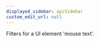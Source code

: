 ```yaml
---
displayed_sidebar: apiSidebar
custom_edit_url: null
---
```


Filters for a UI element 'mouse text'.

